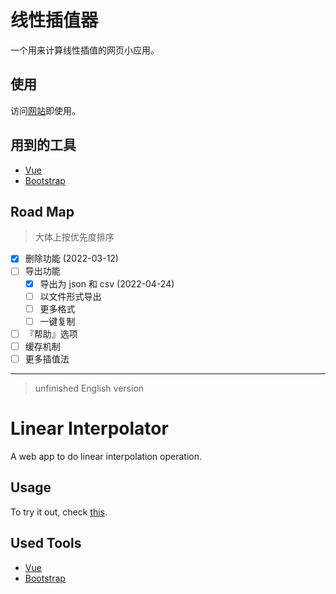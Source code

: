 # 线性插值器

一个用来计算线性插值的网页小应用。

## 使用

访问[网站](https://linear-interpolator.vercel.app/)即使用。

## 用到的工具

- [Vue](https://v3.cn.vuejs.org/)
- [Bootstrap](https://getbootstrap.com/)

## Road Map

> 大体上按优先度排序

- [x] 删除功能 (2022-03-12)
- [ ] 导出功能 
  - [x] 导出为 json 和 csv (2022-04-24)
  - [ ] 以文件形式导出
  - [ ] 更多格式
  - [ ] 一键复制
- [ ] 『帮助』选项
- [ ] 缓存机制
- [ ] 更多插值法

--------------------------------
> unfinished English version

# Linear Interpolator

A web app to do linear interpolation operation.

## Usage

To try it out, check [this](https://linear-interpolator.vercel.app/).

## Used Tools

- [Vue](https://v3.cn.vuejs.org/)
- [Bootstrap](https://getbootstrap.com/)